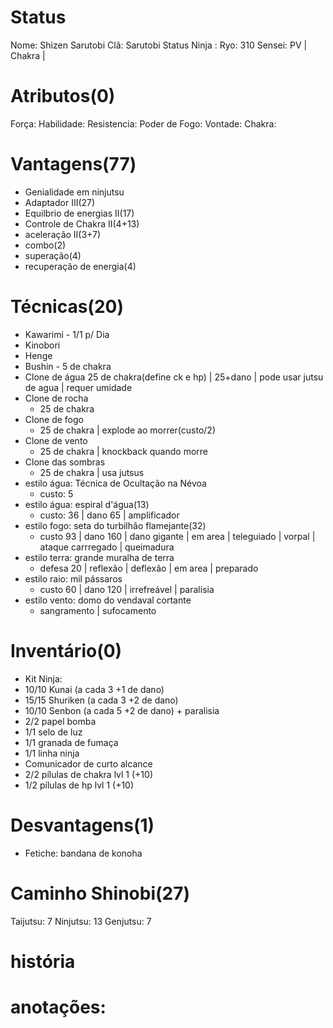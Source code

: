 # Status
Nome:  Shizen Sarutobi
Clã:  Sarutobi
Status Ninja : 
Ryo:  310
Sensei: 
PV | 
Chakra | 



# Atributos(0)
Força: 
Habilidade: 
Resistencia: 
Poder de Fogo: 
Vontade: 
Chakra: 


# Vantagens(77)
- Genialidade em ninjutsu
- Adaptador III(27)
- Equilbrio de energias II(17)
- Controle de Chakra II(4+13)
- aceleração II(3+7)
- combo(2)
- superação(4)
- recuperação de energia(4)





# Técnicas(20)
- Kawarimi - 1/1 p/ Dia
- Kinobori
- Henge
- Bushin - 5 de chakra
- Clone de água
	  25 de chakra(define ck e hp) | 25+dano | pode usar jutsu de agua | requer umidade
- Clone de rocha
	- 25 de chakra
- Clone de fogo
	- 25 de chakra | explode ao morrer(custo/2) 
- Clone de vento
	- 25 de chakra | knockback quando morre
- Clone das sombras
	- 25 de chakra | usa jutsus
- estilo água: Técnica de Ocultação na Névoa
  - custo: 5 
- estilo água: espiral d'água(13)
  - custo: 36 | dano 65 | amplificador 
- estilo fogo: seta do turbilhão flamejante(32)
	- custo 93 | dano  160 | dano gigante | em area | teleguiado | vorpal | ataque carrregado | queimadura
- estilo terra: grande muralha de terra
	- defesa 20 | reflexão | deflexão | em area | preparado
- estilo raio: mil pássaros
	- custo 60 | dano 120 | irrefreável | paralisia
- estilo vento: domo do vendaval cortante
	-  sangramento | sufocamento

# Inventário(0)
- Kit Ninja:
 - 10/10 Kunai (a cada 3 +1 de dano)
 - 15/15 Shuriken (a cada 3 +2 de dano)
 - 10/10 Senbon (a cada 5 +2 de dano) + paralisia
 - 2/2 papel bomba
 - 1/1 selo de luz
 - 1/1 granada de fumaça
 - 1/1 linha ninja
 - Comunicador de curto alcance
 - 2/2 pílulas de chakra lvl 1 (+10)
 - 1/2 pílulas de hp lvl 1 (+10)



# Desvantagens(1)
- Fetiche: bandana de konoha

# Caminho Shinobi(27) 
Taijutsu: 7
Ninjutsu: 13
Genjutsu: 7

# história

# anotações:

